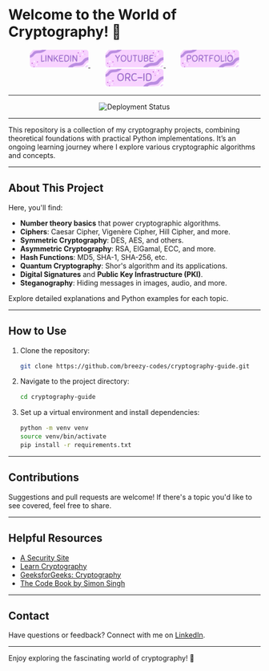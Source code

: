 # Welcome to the World of Cryptography! 🔐

<div align="center">
  <a href="https://www.linkedin.com/in/brianna-laird/" target="_blank">
    <span style="margin: 0 15px;">
      <img src="https://github.com/breezy-codes/breezy-codes/blob/main/Figures/linkedin.png" style="height: 35px;" alt="linkedin logo" />
    </span>
  </a>
  <a href="https://www.youtube.com/@Breezy-Codes/" target="_blank">
    <span style="margin: 0 15px;">
      <img src="https://github.com/breezy-codes/breezy-codes/blob/main/Figures/youtube.png" style="height: 35px;" alt="youtube logo" />
    </span>
  </a>
  <a href="https://briannalaird.com/" target="_blank">
    <span style="margin: 0 15px;">
      <img src="https://github.com/breezy-codes/breezy-codes/blob/main/Figures/portfolio.png" style="height: 35px;" alt="portfolio logo" />
    </span>
  </a>
  <a href="https://orcid.org/0009-0005-9841-3691" target="_blank">
    <span style="margin: 0 15px;">
      <img src="https://github.com/breezy-codes/breezy-codes/blob/main/Figures/orc-id.png" style="height: 35px;" alt="ORC-ID" />
    </span>
  </a>
</div>

---

<div align="center">
  <img src="https://github.com/breezy-codes/cryptography-guide/actions/workflows/deploy.yml/badge.svg" alt="Deployment Status">
</div>

---


This repository is a collection of my cryptography projects, combining theoretical foundations with practical Python implementations. It’s an ongoing learning journey where I explore various cryptographic algorithms and concepts.  

---

## About This Project

Here, you'll find:

- **Number theory basics** that power cryptographic algorithms.
- **Ciphers**: Caesar Cipher, Vigenère Cipher, Hill Cipher, and more.
- **Symmetric Cryptography**: DES, AES, and others.
- **Asymmetric Cryptography**: RSA, ElGamal, ECC, and more.
- **Hash Functions**: MD5, SHA-1, SHA-256, etc.
- **Quantum Cryptography**: Shor's algorithm and its applications.
- **Digital Signatures** and **Public Key Infrastructure (PKI)**.
- **Steganography**: Hiding messages in images, audio, and more.

Explore detailed explanations and Python examples for each topic.

---

## How to Use

1. Clone the repository:

   ```bash
   git clone https://github.com/breezy-codes/cryptography-guide.git
   ```

2. Navigate to the project directory:

   ```bash
   cd cryptography-guide
   ```

3. Set up a virtual environment and install dependencies:

   ```bash
   python -m venv venv
   source venv/bin/activate
   pip install -r requirements.txt
   ```

---

## Contributions

Suggestions and pull requests are welcome! If there's a topic you'd like to see covered, feel free to share.

---

## Helpful Resources

- [A Security Site](https://asecuritysite.com/)  
- [Learn Cryptography](https://www.khanacademy.org/computing/computer-science/cryptography)  
- [GeeksforGeeks: Cryptography](https://www.geeksforgeeks.org/cryptography-and-its-types/)  
- [The Code Book by Simon Singh](https://www.amazon.com.au/gp/product/0385495323/)  

---

## Contact

Have questions or feedback? Connect with me on [LinkedIn](https://www.linkedin.com/in/brianna-laird/).  

---

Enjoy exploring the fascinating world of cryptography! 🚀
